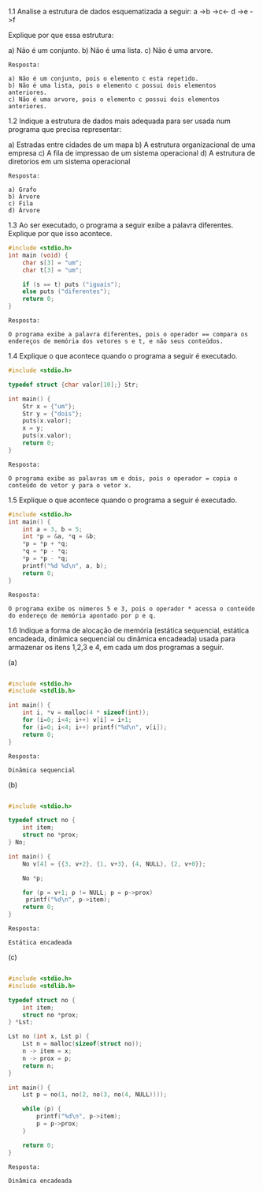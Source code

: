 1.1 Analise a estrutura de dados esquematizada a seguir:
a ->b ->c<- d ->e ->f

Explique por que essa estrutura:

a) Não é um conjunto.
b) Não é uma lista. 
c) Não é uma arvore.

```
Resposta:

a) Não é um conjunto, pois o elemento c esta repetido.
b) Não é uma lista, pois o elemento c possui dois elementos anteriores.
c) Não é uma arvore, pois o elemento c possui dois elementos anteriores.
```

1.2 Indique a estrutura de dados mais adequada para ser usada num programa que precisa representar:

a) Estradas entre cidades de um mapa
b) A estrutura organizacional de uma empresa
c) A fila de impressao de um sistema operacional
d) A estrutura de diretorios em um sistema operacional


```
Resposta:

a) Grafo
b) Árvore
c) Fila
d) Árvore
```

1.3 Ao ser executado, o programa a seguir exibe a palavra diferentes.
Explique por que isso acontece.

```c
#include <stdio.h>
int main (void) {
    char s[3] = "um";
    char t[3] = "um";

    if (s == t) puts ("iguais");
    else puts ("diferentes");
    return 0;
}
```

```
Resposta:

O programa exibe a palavra diferentes, pois o operador == compara os endereços de memória dos vetores s e t, e não seus conteúdos.
```

1.4 Explique o que acontece quando o programa a seguir é executado.

```c 
#include <stdio.h>

typedef struct {char valor[10];} Str;

int main() {
    Str x = {"um"};
    Str y = {"dois"};
    puts(x.valor);
    x = y;
    puts(x.valor);
    return 0;
}

```

```
Resposta:

O programa exibe as palavras um e dois, pois o operador = copia o conteúdo do vetor y para o vetor x.
```

1.5 Explique o que acontece quando o programa a seguir é executado.

```c
#include <stdio.h>
int main() {
    int a = 3, b = 5;
    int *p = &a, *q = &b;
    *p = *p + *q;
    *q = *p - *q;
    *p = *p - *q;
    printf("%d %d\n", a, b);
    return 0;
}

```

```
Resposta:

O programa exibe os números 5 e 3, pois o operador * acessa o conteúdo do endereço de memória apontado por p e q.
```

1.6 Indique a forma de alocação de memória (estática sequencial, estática encadeada, dinâmica sequencial ou dinâmica encadeada) usada para armazenar os itens 1,2,3 e 4, em cada um dos programas a seguir.

(a)
```c

#include <stdio.h>
#include <stdlib.h>

int main() {
    int i, *v = malloc(4 * sizeof(int));
    for (i=0; i<4; i++) v[i] = i+1;
    for (i=0; i<4; i++) printf("%d\n", v[i]);
    return 0;
}

```

```
Resposta:

Dinâmica sequencial
```

(b)
```c

#include <stdio.h>

typedef struct no {
    int item;
    struct no *prox;
} No;

int main() {
    No v[4] = {{3, v+2}, {1, v+3}, {4, NULL}, {2, v+0}};

    No *p;

    for (p = v+1; p != NULL; p = p->prox)
     printf("%d\n", p->item);
    return 0;
}

```

```
Resposta:

Estática encadeada
```
(c)

```c

#include <stdio.h>
#include <stdlib.h>

typedef struct no {
    int item;
    struct no *prox;
} *Lst;

Lst no (int x, Lst p) {
    Lst n = malloc(sizeof(struct no));
    n -> item = x;
    n -> prox = p;
    return n;
}

int main() {
    Lst p = no(1, no(2, no(3, no(4, NULL))));

    while (p) {
        printf("%d\n", p->item);
        p = p->prox;
    }

    return 0;
}

```

```
Resposta:

Dinâmica encadeada
```